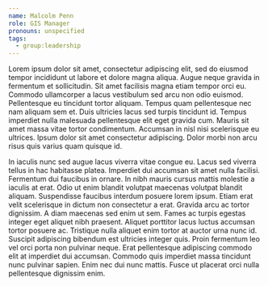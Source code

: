 ```yaml
---
name: Malcolm Penn
role: GIS Manager
pronouns: unspecified
tags:
  - group:leadership
---
```


Lorem ipsum dolor sit amet, consectetur adipiscing elit, sed do eiusmod tempor incididunt ut labore et dolore magna aliqua. Augue neque gravida in fermentum et sollicitudin. Sit amet facilisis magna etiam tempor orci eu. Commodo ullamcorper a lacus vestibulum sed arcu non odio euismod. Pellentesque eu tincidunt tortor aliquam. Tempus quam pellentesque nec nam aliquam sem et. Duis ultricies lacus sed turpis tincidunt id. Tempus imperdiet nulla malesuada pellentesque elit eget gravida cum. Mauris sit amet massa vitae tortor condimentum. Accumsan in nisl nisi scelerisque eu ultrices. Ipsum dolor sit amet consectetur adipiscing. Dolor morbi non arcu risus quis varius quam quisque id.

In iaculis nunc sed augue lacus viverra vitae congue eu. Lacus sed viverra tellus in hac habitasse platea. Imperdiet dui accumsan sit amet nulla facilisi. Fermentum dui faucibus in ornare. In nibh mauris cursus mattis molestie a iaculis at erat. Odio ut enim blandit volutpat maecenas volutpat blandit aliquam. Suspendisse faucibus interdum posuere lorem ipsum. Etiam erat velit scelerisque in dictum non consectetur a erat. Gravida arcu ac tortor dignissim. A diam maecenas sed enim ut sem. Fames ac turpis egestas integer eget aliquet nibh praesent. Aliquet porttitor lacus luctus accumsan tortor posuere ac. Tristique nulla aliquet enim tortor at auctor urna nunc id. Suscipit adipiscing bibendum est ultricies integer quis. Proin fermentum leo vel orci porta non pulvinar neque. Erat pellentesque adipiscing commodo elit at imperdiet dui accumsan. Commodo quis imperdiet massa tincidunt nunc pulvinar sapien. Enim nec dui nunc mattis. Fusce ut placerat orci nulla pellentesque dignissim enim.
